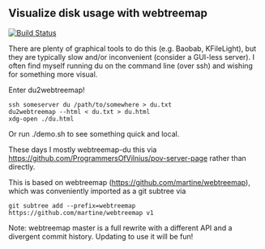 ## Visualize disk usage with webtreemap

[![Build Status](https://travis-ci.com/mgedmin/webtreemap-du.svg?branch=master)](https://travis-ci.com/mgedmin/webtreemap-du)

There are plenty of graphical tools to do this (e.g. Baobab, KFileLight),
but they are typically slow and/or inconvenient (consider a GUI-less server).
I often find myself running du on the command line (over ssh) and wishing
for something more visual.

Enter du2webtreemap!

    ssh someserver du /path/to/somewhere > du.txt
    du2webtreemap --html < du.txt > du.html
    xdg-open ./du.html

Or run ./demo.sh to see something quick and local.

These days I mostly webtreemap-du this via
https://github.com/ProgrammersOfVilnius/pov-server-page rather than directly.

This is based on webtreemap (https://github.com/martine/webtreemap), which was
conveniently imported as a git subtree via

    git subtree add --prefix=webtreemap https://github.com/martine/webtreemap v1

Note: webtreemap master is a full rewrite with a different API and a divergent
commit history.  Updating to use it will be fun!
